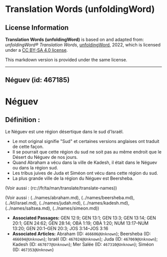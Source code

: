 # Translation Words (unfoldingWord)

## License Information

**Translation Words (unfoldingWord)** is based on and adapted from: _unfoldingWord® Translation Words_, [unfoldingWord](https://unfoldingword.org/utw), 2022, which is licensed under a [CC BY-SA 4.0 license](https://creativecommons.org/licenses/by-sa/4.0/legalcode.en).

This markdown version is provided under the same license.



--------------------------------

## Néguev (id: 467185)

Néguev
======

Définition :
------------

Le Néguev est une région désertique dans le sud d'Israël.

* Le mot original signifie "Sud" et certaines versions anglaises ont traduit de cette façon.
* Il se pourrait que cette région du sud ne soit pas au même endroit que le Désert du Néguev de nos jours.
* Quand Abraham a vécu dans la ville de Kadesh, il était dans le Néguev ou dans la région sud.
* Les tribus juives de Juda et Siméon ont vécu dans cette région du sud.
* La plus grande ville de la région du Néguev est Beersheba.

(Voir aussi : (rc://fr/ta/man/translate/translate\-names))

(Voir aussi : (../names/abraham.md), (../names/beersheba.md), (../kt/israel.md), (../names/judah.md), (../names/kadesh.md), (../names/saltsea.md), (../names/simeon.md))

* **Associated Passages:** GEN 12:9; GEN 13:1; GEN 13:3; GEN 13:14; GEN 20:1; GEN 24:62; GEN 28:14; OBA 1:19; OBA 1:20; NUM 13:17–NUM 13:20; GEN 20:1–GEN 20:3; JOS 3:14–JOS 3:16
* **Associated Articles:** Abraham (ID: `466606@Unknown`); Beersheba (ID: `466694@Unknown`); Israël (ID: `467024@Unknown`); Juda (ID: `467069@Unknown`); Kadesh (ID: `467077@Unknown`); Mer Salée (ID: `467310@Unknown`); Siméon (ID: `467353@Unknown`)

